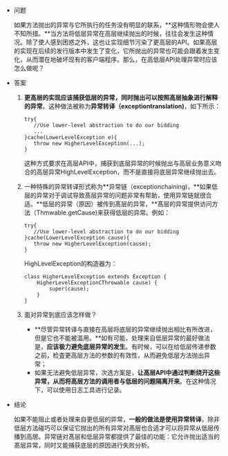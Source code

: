 - 问题

  如果方法抛出的异常与它所执行的任务没有明显的联系，**这种情形物会使人不知所措。**当方法将低层异常在高层继续抛出的时候，往往会发生这种情况。除了使人感到困惑之外，这也让实现细节污染了更高层的API。如果高层的实现在后续的发行版本中发生了变化，它所抛出的异常也可能会跟着发生变化，从而潜在地破坏现有的客户端程序。那么，在高低层API处理异常时应该怎么做呢？

- 答案

  1. **更高层的实现应该捕获低层的异常，同时抛出可以按照高层抽象进行解释的异常**。这种做法被称为**异常转译（exceptiontranslation)**，如下所示：

     ```
     try{
     	//Use lower-level abstraction to do our bidding
     	...
     }cache(LowerLevelException e){
     	throw new HigherLevelException(...);
     }
     
     ```

     这种方式要求在高层API中，捕获到底层异常的时候抛出与高层业务意义吻合的高层异常HighLevelException，而不是直接将底层异常继续抛出去。

  2. 一种特殊的异常转译形式称为**异常链（exceptionchaining)，**如果低层的异常对于调试导致髙层异常的问题非常有帮助，使用异常链就很合适。**低层的异常（原因）被传到髙层的异常，**髙层的异常提供访问方法（Thmwable.getCause)来获得低层的异常。例如：

     ```
     try{
     	//Use lower-level abstraction to do our bidding
     }cache(LowerLevelException cause){
     	throw new HigherLevelException(cause);
     }
     
     ```

     HighLevelException的构造器为：

     ```
     class HigherLevelException extends Exception {
         HigherLevelExceptionCThrowable cause) {
             super(cause);
         }
     }
     
     ```

  3. 面对异常到底应该怎样做？

     - **尽管异常转译与直接在高层将底层的异常继续抛出相比有所改进，但是它也不能被滥用。**如有可能，处理来自低层异常的最好做法是，**应该极力避免底层异常的发生**。有时候，可以在给低层传递参数之前，检査更高层方法的参数的有效性，从而避免低层方法抛出异常；
     - 如果无法避免低层异常，次选方案是，**让高层API中通过判断绕开这些异常，从而将高层方法的调用者与低层的问题隔离开来**。在这种情况下，可以使用日志工具进行记录。

- 结论

  如果不能阻止或者处理来自更低层的异常，**一般的做法是使用异常转译**，除非低层方法碰巧可以保证它抛出的所有异常对髙层也合适才可以将异常从低层传播到高居。异常链对髙层和低层异常都提供了最佳的功能：它允许抛出适当的髙层异常，同时又能捕获底层的原因进行失败分析。